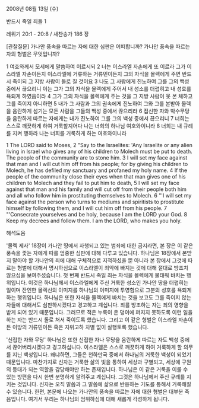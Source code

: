 2008년 08월 13일 (수)

반드시 죽일 죄들 1



레위기 20:1 - 20:8 / 새찬송가 186 장


[관찰질문]
가나안 풍속을 따르는 자에 대한 심판은 어떠합니까? 
가나안 풍속을 따르는 자의 형벌은 무엇입니까? 

1 여호와께서 모세에게 말씀하여 이르시되 
2 너는 이스라엘 자손에게 또 이르라 그가 이스라엘 자손이든지 이스라엘에 거류하는 거류민이든지 그의 자식을 몰렉에게 주면 반드시 죽이되 그 지방 사람이 돌로 칠 것이요 
3 나도 그 사람에게 진노하여 그를 그의 백성 중에서 끊으리니 이는 그가 그의 자식을 몰렉에게 주어서 내 성소를 더럽히고 내 성호를 욕되게 하였음이라 
4 그가 그의 자식을 몰렉에게 주는 것을 그 지방 사람이 못 본 체하고 그를 죽이지 아니하면 
5 내가 그 사람과 그의 권속에게 진노하여 그와 그를 본받아 몰렉을 음란하게 섬기는 모든 사람을 그들의 백성 중에서 끊으리라 
6 접신한 자와 박수무당을 음란하게 따르는 자에게는 내가 진노하여 그를 그의 백성 중에서 끊으리니 
7 너희는 스스로 깨끗하게 하여 거룩할지어다 나는 너희의 하나님 여호와이니라 
8 너희는 내 규례를 지켜 행하라 나는 너희를 거룩하게 하는 여호와이니라 

1 The LORD said to Moses, 
2 "Say to the Israelites: 'Any Israelite or any alien living in Israel who gives any of his children to Molech must be put to death. The people of the community are to stone him. 
3 I will set my face against that man and I will cut him off from his people; for by giving his children to Molech, he has defiled my sanctuary and profaned my holy name. 
4 If the people of the community close their eyes when that man gives one of his children to Molech and they fail to put him to death, 
5 I will set my face against that man and his family and will cut off from their people both him and all who follow him in prostituting themselves to Molech. 
6 "'I will set my face against the person who turns to mediums and spiritists to prostitute himself by following them, and I will cut him off from his people. 
7 "'Consecrate yourselves and be holy, because I am the LORD your God. 
8 Keep my decrees and follow them. I am the LORD, who makes you holy.

해석도움





'몰렉 제사'
 18장이 가나안 땅에서 자행되고 있는 범죄에 대한 금지라면, 본 장은 이 같은 풍속을 좇는 자에게 따를 엄중한 심판에 대해 다루고 있습니다. 하나님은 18장에서 본받지 말아야 할 가나안의 죄에 대해 구체적으로 지적하셨을 뿐 아니라 본 장에서 그것에 따르는 형벌에 대해서 명시하심으로 이스라엘이 죄악에 빠지는 것에 대해 절대로 방조치 않으심을 보여주셨습니다. 첫 번째 반드시 죽일 죄는 자식을 몰렉에게 불태워 바치는 행위입니다. 이것은 하나님께서 이스라엘에게 주신 거룩한 성소인 가나안 땅을 더럽히는 일이며 잔인한 몰렉신의 이미지를 하나님의 이미지에 투영함으로 그분의 성호를 욕되게 하는 행위입니다. 하나님은 또한 자식을 몰렉에게 바치는 것을 보고도 그를 죽이지 않는 자들에 대해서도 심판하시겠다고 경고하고 계십니다. 죄를 방조하는 자는 죄의 영향을 받게 되어 있기 때문입니다. 그러므로 적은 누룩이 온 덩이에 퍼지지 못하도록 이런 일을 하는 자는 반드시 돌로 쳐서 죽이도록 했습니다. 그리고 이 같은 형벌은 이스라엘 자손이든 이방의 거류민이든 혹은 지위고하 차별 없이 실행토록 했습니다.          

'신접한 자와 무당'
 하나님은 또한 신접한 자나 무당을 음란하게 따르는 자도 백성 중에서 끊어버리시겠다고 경고하십니다. 이스라엘은 스스로 깨끗하게 하여 거룩하게 할 의무를 지닌 백성입니다. 왜냐하면, 그들은 천하만국 중에서 하나님의 거룩한 백성이 되었기 때문입니다. 마찬가지로 신자는 거룩한 삶의 빛을 통하여 세상과 구별되고, 세상에 구원의 등대가 되는 역할을 감당해야만 하는 존재입니다. 하나님은 이 같은 거룩을 이룰 수 있는 방편을 다시 한번 분명하게 알려주고 계십니다. 그것은 하나님께서 주신 규례를 지키는 것입니다. 신자는 오직 말씀과 그 말씀에 삶으로 반응하는 기도를 통해서 거룩해질 수 있습니다. 한편, 본문에 나오는 가나안의 풍속을 따르는 자에 대한 형벌은 대부분 죽음입니다. 여기서 우리는 하나님의 엄위하심에 대해 새롭게 각성하게 됩니다.